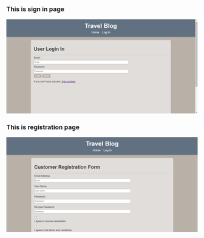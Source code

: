 
<h3>This is sign in page</h3>

![blog picture-sign in page](https://github.com/yenyih24/TravelBlog/blob/main/picture/Screenshot%202024-12-29%20235018.png)

<h3>This is registration page</h3>

![blog picture-registration page](https://github.com/yenyih24/TravelBlog/blob/main/picture/Screenshot%20of%20registration%20From.png)
